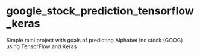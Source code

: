 # google_stock_prediction_tensorflow_keras
Simple mini project with goals of predicting Alphabet Inc stock (GOOG) using TensorFlow and Keras

